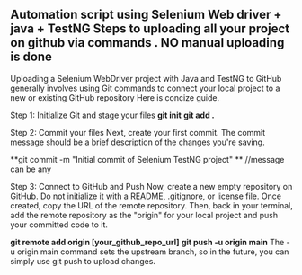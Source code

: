 Automation script using Selenium Web driver + java + TestNG
Steps to uploading all your project on github via commands . 
NO manual uploading is done
--------------------------------------------------------
Uploading a Selenium WebDriver project with Java and TestNG to GitHub generally involves using Git commands to connect your local project to a new or existing GitHub repository
Here is concize guide.

Step 1: Initialize Git and stage your files
**git init**
**git add .**


Step 2: Commit your files
Next, create your first commit. The commit message should be a brief description of the changes you're saving.

**git commit -m "Initial commit of Selenium TestNG project" **        //message can be any


Step 3: Connect to GitHub and Push
Now, create a new empty repository on GitHub. Do not initialize it with a README, .gitignore, or license file. Once created, copy the URL of the remote repository. 
Then, back in your terminal, add the remote repository as the "origin" for your local project and push your committed code to it.

**git remote add origin [your_github_repo_url]**
**git push -u origin main**
The -u origin main command sets the upstream branch, so in the future, you can simply use git push to upload changes.



